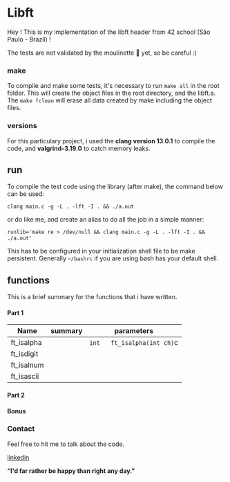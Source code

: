 # Libft

Hey ! This is my implementation of the libft header from 42 school (São Paulo - Brazil) !

The tests are not validated by the moulinette :robot: yet, so be careful :)

### make

To compile and make some tests, it's necessary to run `make all` in the root folder. This will create the object files in the root directory, and the libft.a. The `make fclean` will erase all data created by make including the object files.  

### versions

For this particulary project, i used the **clang version 13.0.1** to compile the code, and **valgrind-3.19.0** to catch memory leaks.  

## run

To compile the test code using the library (after make), the command below can be used:
```shell
clang main.c -g -L . -lft -I . && ./a.out
```

or do like me, and create an alias to do all the job in a simple manner:
```shell
runlib='make re > /dev/null && clang main.c -g -L . -lft -I . && ./a.out'
```
This has to be configured in your initialization shell file to be make persistent. Generally `~/bashrc` if you are using bash has your default shell.

## functions

This is a brief summary for the functions that i have written.

#### Part 1

| Name       | summary | parameters                  |
|------------|---------|-----------------------------|
| ft_isalpha |         | `int	ft_isalpha(int ch)`c |
| ft_isdigit |         |                             |
| ft_isalnum |         |                             |
| ft_isascii |         |                             |

#### Part 2
#### Bonus


### Contact

Feel free to hit me to talk about the code.

[linkedin](https://www.linkedin.com/in/taandreo/)

**“I'd far rather be happy than right any day.”**